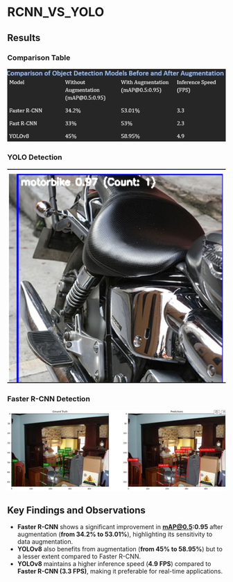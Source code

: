 # RCNN_VS_YOLO

## Results

### Comparison Table
![Comparision_table](compare.png)

### YOLO Detection
![Yolo_detection](yolo_detection.png)

### Faster R-CNN Detection
![Faster_Rcnn_detection](fasterRCNN_detect.png)

## Key Findings and Observations
- **Faster R-CNN** shows a significant improvement in **mAP@0.5:0.95** after augmentation (**from 34.2% to 53.01%**), highlighting its sensitivity to data augmentation.
- **YOLOv8** also benefits from augmentation (**from 45% to 58.95%**) but to a lesser extent compared to Faster R-CNN.
- **YOLOv8** maintains a higher inference speed (**4.9 FPS**) compared to **Faster R-CNN (3.3 FPS)**, making it preferable for real-time applications.
